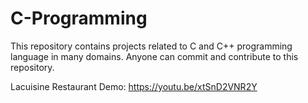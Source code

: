 # C-Programming
This repository contains projects related to C and C++ programming language in many domains. Anyone can commit and contribute to this repository.

Lacuisine Restaurant Demo: https://youtu.be/xtSnD2VNR2Y
